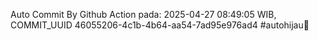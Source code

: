 Auto Commit By Github Action pada: 2025-04-27 08:49:05 WIB, COMMIT_UUID 46055206-4c1b-4b64-aa54-7ad95e976ad4 #autohijau🗿
